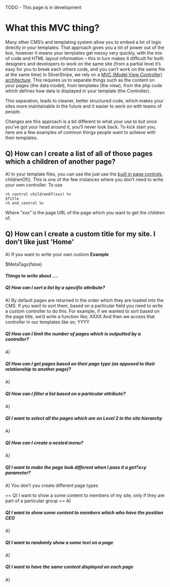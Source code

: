 TODO - This page is in development


# What this MVC thing?

Many other CMS’s and templating system allow you to embed a lot of logic directly in your templates. That approach gives you a lot of power out of the box, however it means your templates get messy very quickly, with the mix of code and HTML layout information – this in turn makes it difficult for both designers and developers to work on the same site (from a partial level it’s easy for you to break each others code, and you can’t work on the same file at the same time)
In SilverStripe, we rely on a [MVC (Model View Controller) architecture](http://en.wikipedia.org/wiki/Model-view-controller). This requires us to separate things such as the content on your pages (the data model), from templates (the view), from the php code which defines how data is displayed in your template (the Controller).

This separation, leads to cleaner, better structured code, which makes your sites more maintainable in the future and it easier to work on with teams of people.

Changes are this approach is a bit different to what your use to but once you’ve got your head around it, you’ll never look back. To kick start you, here are a few examples of common things people want to achieve with their templates.

## Q) How can I create a list of all of those pages which a children of another page?

A) In your template files, you can use the just use the [built in page controls](http://doc.silverstripe.com/doku.php?built-in-page-controls), childrenOf(). This is one of the few instances where you don’t need to write your own controller.
To use

    <% control childrenOf(xxx) %>
    $Title
    <% end_control %>

Where “xxx” is the page URL of the page which you want to get the children of.

## Q) How can I create a custom title for my site. I don't like just 'Home'

A) If you want to write your own custom <title> tags then you need to open up the root Page.ss file . If you are using a theme it will be in themes/yourthemes/templates/Page.ss. Open this file in your text editor and near the top you should see a string $MetaTags.

This is normally the function the gets the title field of the page and renders the <title> tags automatically. But if you want custom ones you can pass 'false' to that and then underneath write your own <title>My Awesome Site</title> **Example**

   $MetaTags(false)
   <title>$Title | My Site Name</title> 


#### Things to write about ....

##### Q) How can I sort a list by a specific attribute?

A) By default pages are returned in the order which they are loaded into the CMS. If you want to sort them, based on a particular field you need to write a custom controller to do this. For example, if we wanted to sort based on the page title, we’d write a function like;
XXXX
And then we access that controller in our templates like so;
YYYY

##### Q) How can I limit the number of pages which is outputted by a controller?
A)

##### Q) How can I get pages based on their page type (as opposed to their relationship to another page)?
A)

##### Q) How can I filter a list based on a particular attribute?
A)

##### Q) I want to select all the pages which are on Level 2 in the site hierarchy
A)

##### Q) How can I create a nested menu?
A)

##### Q) I want to make the page look different when I pass it a get?x=y parameter?
 A) You don’t you create different page types

== Q) I want to show a some content to members of my site, only if they are part of a particular group == 
A)

##### Q) I want to show some content to members which who have the position CEO
A)

##### Q) I want to randomly show a some text on a page
A)
 
##### Q) I want to have the same content displayed on each page
A)
